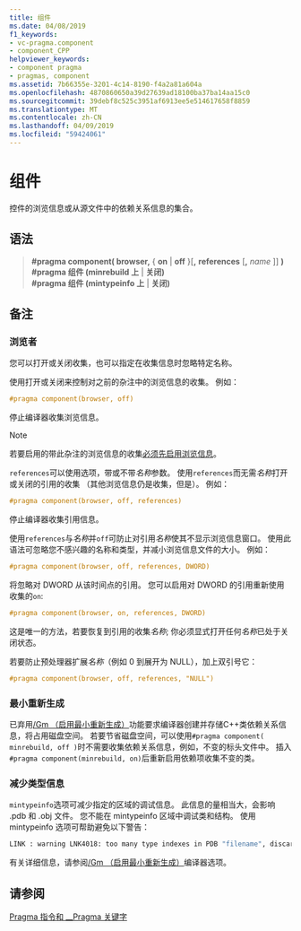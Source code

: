 ```yaml
---
title: 组件
ms.date: 04/08/2019
f1_keywords:
- vc-pragma.component
- component_CPP
helpviewer_keywords:
- component pragma
- pragmas, component
ms.assetid: 7b66355e-3201-4c14-8190-f4a2a81a604a
ms.openlocfilehash: 4870860650a39d27639ad18100ba37ba14aa15c0
ms.sourcegitcommit: 39debf8c525c3951af6913ee5e514617658f8859
ms.translationtype: MT
ms.contentlocale: zh-CN
ms.lasthandoff: 04/09/2019
ms.locfileid: "59424061"
---
```

# <a name="component"></a>组件

控件的浏览信息或从源文件中的依赖关系信息的集合。

## <a name="syntax"></a>语法

> **#pragma component( browser,** { **on** | **off** }[**,** **references** [**,** *name* ]] **)** \
> **#pragma 组件 (minrebuild 上** | **关闭)** \
> **#pragma 组件 (mintypeinfo 上** | **关闭)**

## <a name="remarks"></a>备注

### <a name="browser"></a>浏览者

您可以打开或关闭收集，也可以指定在收集信息时忽略特定名称。

使用打开或关闭来控制对之前的杂注中的浏览信息的收集。 例如：

```cpp
#pragma component(browser, off)
```

停止编译器收集浏览信息。

> [!NOTE]
> 若要启用的带此杂注的浏览信息的收集[必须先启用浏览信息](../build/reference/building-browse-information-files-overview.md)。

`references`可以使用选项，带或不带*名称*参数。 使用`references`而无需*名称*打开或关闭的引用的收集 （其他浏览信息仍是收集，但是）。 例如：

```cpp
#pragma component(browser, off, references)
```

停止编译器收集引用信息。

使用`references`与*名称*并`off`可防止对引用*名称*使其不显示浏览信息窗口。 使用此语法可忽略您不感兴趣的名称和类型，并减小浏览信息文件的大小。 例如：

```cpp
#pragma component(browser, off, references, DWORD)
```

将忽略对 DWORD 从该时间点的引用。 您可以启用对 DWORD 的引用重新使用收集的`on`:

```cpp
#pragma component(browser, on, references, DWORD)
```

这是唯一的方法，若要恢复到引用的收集*名称*; 你必须显式打开任何*名称*已处于关闭状态。

若要防止预处理器扩展*名称*（例如 0 到展开为 NULL），加上双引号它：

```cpp
#pragma component(browser, off, references, "NULL")
```

### <a name="minimal-rebuild"></a>最小重新生成

已弃用[/Gm （启用最小重新生成）](../build/reference/gm-enable-minimal-rebuild.md)功能要求编译器创建并存储C++类依赖关系信息，将占用磁盘空间。 若要节省磁盘空间，可以使用`#pragma component( minrebuild, off )`时不需要收集依赖关系信息，例如，不变的标头文件中。 插入`#pragma component(minrebuild, on)`后重新启用依赖项收集不变的类。

### <a name="reduce-type-information"></a>减少类型信息

`mintypeinfo`选项可减少指定的区域的调试信息。 此信息的量相当大，会影响 .pdb 和 .obj 文件。 您不能在 mintypeinfo 区域中调试类和结构。 使用 mintypeinfo 选项可帮助避免以下警告：

```cmd
LINK : warning LNK4018: too many type indexes in PDB "filename", discarding subsequent type information
```

有关详细信息，请参阅[/Gm （启用最小重新生成）](../build/reference/gm-enable-minimal-rebuild.md)编译器选项。

## <a name="see-also"></a>请参阅

[Pragma 指令和 __Pragma 关键字](../preprocessor/pragma-directives-and-the-pragma-keyword.md)